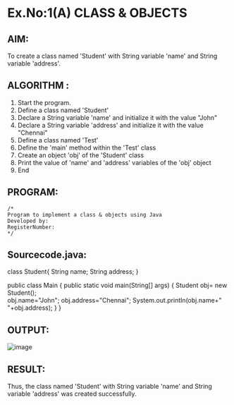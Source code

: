 # Ex.No:1(A) CLASS & OBJECTS

## AIM:
To create a class named 'Student' with String variable 'name' and String variable 'address'.

## ALGORITHM :
1.	Start the program.
2.	Define a class named 'Student'
3.	Declare a String variable 'name' and initialize it with the value "John"
4.	Declare a String variable 'address' and initialize it with the value "Chennai"
5.	Define a class named 'Test'
6.	Define the 'main' method within the 'Test' class
7.	Create an object 'obj' of the 'Student' class
8.	Print the value of 'name' and 'address' variables of the 'obj' object
9.	End



## PROGRAM:
 ```
/*
Program to implement a class & objects using Java
Developed by: 
RegisterNumber:  
*/
```

## Sourcecode.java:
class Student{
    String name;
    String address;
}

public class Main {
    public static void main(String[] args) {
        Student obj= new Student();        
        obj.name="John";
        obj.address="Chennai";
        System.out.println(obj.name+" "+obj.address);
    }
}







## OUTPUT:
![image](https://github.com/user-attachments/assets/f0f412fd-dcb8-4ed8-8a7c-48a4c12c30c2)




## RESULT:
Thus, the class named 'Student' with String variable 'name' and String variable 'address' was created successfully.
